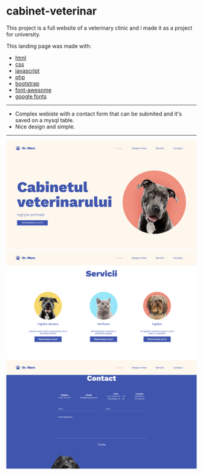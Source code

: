 # cabinet-veterinar

This project is a full website of a veterinary clinic and i made it as a project for university.


This landing page was made with:
  - [html](https://www.w3schools.com/html/)
  - [css](https://www.w3schools.com/css/default.asp)
  - [javascript](https://www.w3schools.com/js/DEFAULT.asp)
  - [php](https://www.php.net/)
  - [bootstrap](https://getbootstrap.com/)
  - [font-awesome](https://fontawesome.com/)
  - [google fonts](https://fonts.google.com/)
  
***

 -  Complex webiste with a contact form that can be submited and it's saved on a mysql table.
 -  Nice design and simple.

***

![Cabinet-Veterinar](Cabinet-Veterinar-1.png)
![Cabinet-Veterinar](Cabinet-Veterinar-2.png)
![Cabinet-Veterinar](Cabinet-Veterinar-3.png)
